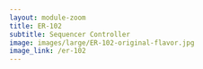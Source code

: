 ```yaml
---
layout: module-zoom
title: ER-102
subtitle: Sequencer Controller
image: images/large/ER-102-original-flavor.jpg
image_link: /er-102
---
```


